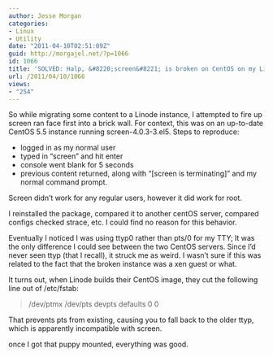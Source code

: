 ```yaml
---
author: Jesse Morgan
categories:
- Linux
- Utility
date: "2011-04-10T02:51:09Z"
guid: http://morgajel.net/?p=1066
id: 1066
title: 'SOLVED: Halp, &#8220;screen&#8221; is broken on CentOS on my Linode instance!'
url: /2011/04/10/1066
views:
- "254"
---
```


So while migrating some content to a Linode instance, I attempted to fire up screen ran face first into a brick wall. For context, this was on an up-to-date CentOS 5.5 instance running screen-4.0.3-3.el5. Steps to reproduce:

- logged in as my normal user
- typed in “screen” and hit enter
- console went blank for 5 seconds
- previous content returned, along with “\[screen is terminating\]” and my normal command prompt.

Screen didn’t work for any regular users, however it did work for root.

I reinstalled the package, compared it to another centOS server, compared configs checked strace, etc. I could find no reason for this behavior.

Eventually I noticed I was using ttyp0 rather than pts/0 for my TTY; It was the only difference I could see between the two CentOS servers. Since I’d never seen ttyp (that I recall), it struck me as weird. I wasn’t sure if this was related to the fact that the broken instance was a xen guest or what.

It turns out, when Linode builds their CentOS image, they cut the following line out of /etc/fstab:

> /dev/ptmx /dev/pts devpts defaults 0 0

That prevents pts from existing, causing you to fall back to the older ttyp, which is apparently incompatible with screen.

once I got that puppy mounted, everything was good.